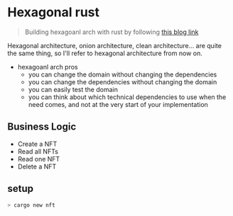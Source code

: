 # Hexagonal rust
> Building hexagoanl arch with rust by following [this blog link](https://alexis-lozano.com/hexagonal-architecture-in-rust-1/)

Hexagonal architecture, onion architecture, clean architecture... are quite the same thing, so I'll refer to hexagonal architecture from now on.

- hexagoanl arch pros
    - you can change the domain without changing the dependencies
    - you can change the dependencies without changing the domain
    - you can easily test the domain
    - you can think about which technical dependencies to use when the need comes, and not at the very start of your implementation

## Business Logic

- Create a NFT
- Read all NFTs
- Read one NFT
- Delete a NFT


## setup

```bash
> cargo new nft
```